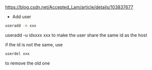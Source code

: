 https://blog.csdn.net/Accepted_Lam/article/details/103837677


* Add user

```bash
useradd -m xxx
```

useradd -u idxxxx xxx
to make the user share the same id as the host

if the id is not the same, use

```bash
userdel xxx
```

to remove the old one


